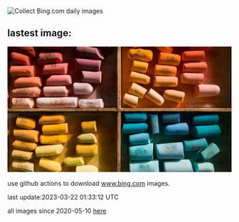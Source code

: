 ![Collect Bing.com daily images](https://github.com/counter2015/bing-daily-images/workflows/Collect%20Bing.com%20daily%20images/badge.svg)
## lastest image:
![](images/ColourDay.jpg)

use github actions to download www.bing.com images.

last update:2023-03-22 01:33:12 UTC

all images since 2020-05-10 [here](https://github.com/counter2015/bing-daily-images/tree/master/images) 
